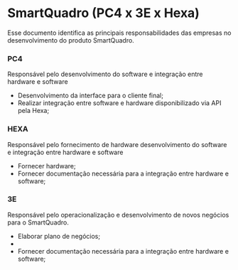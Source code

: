 # SmartQuadro (PC4 x 3E x Hexa)
Esse documento identifica as principais responsabilidades das empresas no desenvolvimento do produto SmartQuadro. 

### PC4
Responsável pelo desenvolvimento do software e integração entre hardware e software

  - Desenvolvimento da interface para o cliente final; 
  - Realizar integração entre software e hardware disponibilizado via API pela Hexa;

### HEXA
Responsável pelo fornecimento de hardware  desenvolvimento do software e integração entre hardware e software
  - Fornecer hardware;
  - Fornecer documentação necessária para a integração entre hardware e software;

### 3E
Responsável pelo operacionalização e desenvolvimento de novos negócios para o SmartQuadro. 
  - Elaborar plano de negócios;
  - 
  - Fornecer documentação necessária para a integração entre hardware e software;
